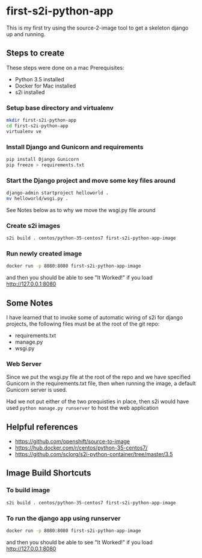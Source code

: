 # first-s2i-python-app

This is my first try using the source-2-image tool to get a skeleton django up 
and running.

## Steps to create

These steps were done on a mac
Prerequisites:
* Python 3.5 installed
* Docker for Mac installed
* s2i installed 

### Setup base directory and virtualenv
```sh
mkdir first-s2i-python-app
cd first-s2i-python-app
virtualenv ve
```

### Install Django and Gunicorn and requirements
```sh
pip install Django Gunicorn
pip freeze > requirements.txt
```

### Start the Django project and move some key files around
```sh
django-admin startproject helloworld .
mv helloworld/wsgi.py .
```
See Notes below as to why we move the wsgi.py file around

### Create s2i images
```sh
s2i build . centos/python-35-centos7 first-s2i-python-app-image
```

### Run newly created image
```sh
docker run -p 8080:8080 first-s2i-python-app-image
```
and then you should be able to see "It Worked!" if you load http://127.0.0.1:8080

## Some Notes
I have learned that to invoke some of automatic wiring of s2i for django projects, the 
following files must be at the root of the git repo:
* requirements.txt
* manage.py
* wsgi.py

### Web Server

Since we put the wsgi.py file at the root of the repo and we have specified Gunicorn in 
the requirements.txt file, then when running the image, a default Gunicorn server is used.

Had we not put either of the two prequisties in place, then s2i would have used `python manage.py runserver`
to host the web application

## Helpful references

* https://github.com/openshift/source-to-image
* https://hub.docker.com/r/centos/python-35-centos7/
* https://github.com/sclorg/s2i-python-container/tree/master/3.5

## Image Build Shortcuts

### To build image

```sh
s2i build . centos/python-35-centos7 first-s2i-python-app-image
```

### To run the django app using runserver
```sh
docker run -p 8080:8080 first-s2i-python-app-image
```
and then you should be able to see "It Worked!" if you load http://127.0.0.1:8080

